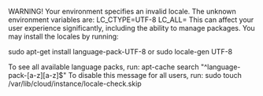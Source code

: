WARNING! Your environment specifies an invalid locale.
 The unknown environment variables are:
   LC_CTYPE=UTF-8 LC_ALL=
 This can affect your user experience significantly, including the
 ability to manage packages. You may install the locales by running:

   sudo apt-get install language-pack-UTF-8
     or
   sudo locale-gen UTF-8

To see all available language packs, run:
   apt-cache search "^language-pack-[a-z][a-z]$"
To disable this message for all users, run:
   sudo touch /var/lib/cloud/instance/locale-check.skip

